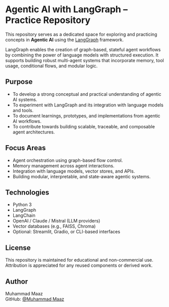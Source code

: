 # Agentic AI with LangGraph – Practice Repository

This repository serves as a dedicated space for exploring and practicing concepts in **Agentic AI** using the [LangGraph](https://github.com/langchain-ai/langgraph) framework.

LangGraph enables the creation of graph-based, stateful agent workflows by combining the power of language models with structured execution. It supports building robust multi-agent systems that incorporate memory, tool usage, conditional flows, and modular logic.

## Purpose

- To develop a strong conceptual and practical understanding of agentic AI systems.
- To experiment with LangGraph and its integration with language models and tools.
- To document learnings, prototypes, and implementations from agentic AI workflows.
- To contribute towards building scalable, traceable, and composable agent architectures.

## Focus Areas

- Agent orchestration using graph-based flow control.
- Memory management across agent interactions.
- Integration with language models, vector stores, and APIs.
- Building modular, interpretable, and state-aware agentic systems.

## Technologies

- Python 3
- LangGraph
- LangChain
- OpenAI / Claude / Mistral (LLM providers)
- Vector databases (e.g., FAISS, Chroma)
- Optional: Streamlit, Gradio, or CLI-based interfaces

## License

This repository is maintained for educational and non-commercial use. Attribution is appreciated for any reused components or derived work.

## Author

Muhammad Maaz  
GitHub: [@Muhammad Maaz](https://github.com/muhammadmaaz724)


